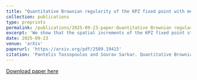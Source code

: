 ```yaml
---
title: "Quantitative Brownian regularity of the KPZ fixed point with meagre initial data"
collection: publications
type: preprints
permalink: /publications/2025-09-23-paper-Quantitative Brownian regularity of KPZ fixed point meagre initial data
excerpt: 'We show that the spatial increments of the KPZ fixed point starting from initial data that is locally bounded and whose support admits \epsilon-coverings with moderate growth, exhibit strong quantitative comparison against rate two Brownian motion on compacts. The above estimates are uniform on the L^p norms, the compact set containing the support of the initial data and the length of the interval considered.'
date: 2025-09-23
venue: 'arXiv'
paperurl: 'https://arxiv.org/pdf/2509.19415'
citation: 'Pantelis Tassopoulos and Sourav Sarkar. Quantitative Brownian regularity of the KPZ fixed point with meagre initial data. arXiv:2509.19415, 2025.'
---
```


[Download paper here](/files/2509.19415v1.pdf)